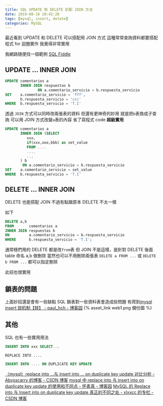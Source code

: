 ```yaml
---
title: SQL UPDATE 和 DELETE 趴配 JOIN 方法
date: 2019-08-16 20:42:28
tags: [mysql, insert, delete]
categories: MySQL
---
```


最近看到 UPDATE 和 DELETE
可以搭配用 JOIN 方式
這種常常查詢資料都要搭配程式 for 迴圈實作
我覺得非常實用

<!--more-->

我網路隨便找一個範例
[SQL Fiddle](http://sqlfiddle.com/#!9/86b033/1)

## UPDATE ... INNER JOIN

```SQL
UPDATE comentarios a
       INNER JOIN respuestas b
               ON a.comentario_servicio = b.respuesta_servicio
SET    a.comentario_servicio = 'fff',
       b.respuesta_servicio = 'ccc'
WHERE  b.respuesta_servicio = 'T.I'
```

透過 `JOIN` 方式可以同時改兩張表的資料
但還有更神奇的妙用
就是把`b`表換成子查詢
可以用 JOIN 方式改變`a`表的內容
省了寫程式 code
**超級實用**

```SQL
UPDATE comentarios a
       INNER JOIN (SELECT
          xxx,
          if(xxx,ooo,bbb) as set_value
          FROM ....
          ....
          ...
       ) b
        ON a.comentario_servicio = b.respuesta_servicio
SET    a.comentario_servicio = set_value
WHERE  b.respuesta_servicio = 'T.I'
```

## DELETE ... INNER JOIN

DELETE 也能搭配 JOIN
不過有點跟原本 DELETE 不太一樣

如下

```sql
DELETE a,b
FROM       comentarios a
INNER JOIN respuestas b
ON         a.comentario_servicio = b.respuesta_servicio
WHERE      b.respuesta_servicio = 'T.I';
```

通常穩們用的 DELETE 都是改`from`表
但 JOIN 不是這樣，是針對 DELETE 後面 table 命名 a,b 做刪除
當然也可以不用刪除兩張表
`DELETE a FROM ...`
或
`DELETE b FROM ...`
都可以指定刪除

此招也很實用

## 鎖表的問題

上面妙招還是會有一些缺點
SQL 鎖表對一些資料表會造成些問題
有爬到[mysql insert 锁机制【转】 - paul_hch - 博客园](https://www.cnblogs.com/paul8339/p/6877729.html) {% asset_link web1.png 備份圖  %}

## 其他

SQL 也有一些實用用法

```sql
INSERT INTO xxx SELECT...
```

```sql(mysql)
REPLACE INTO ....
```

```sql
INSERT INTO .... ON DUPLICATE KEY UPDATE
```

[（mysql）replace into ...与 insert into ... on duplicate key update 对比分析 - Abysscarry 的博客 - CSDN 博客](https://blog.csdn.net/abysscarry/article/details/80518278)
[mysql 中 replace into 与 insert into on duplicate key update 的使用和不同点 - 怀素真 - 博客园](https://www.cnblogs.com/jkko123/p/7285641.html)
[MySQL 的 Replace into 与 Insert into on duplicate key update 真正的不同之处 - xlxxcc 的专栏 - CSDN 博客](https://blog.csdn.net/xlxxcc/article/details/52439734)
